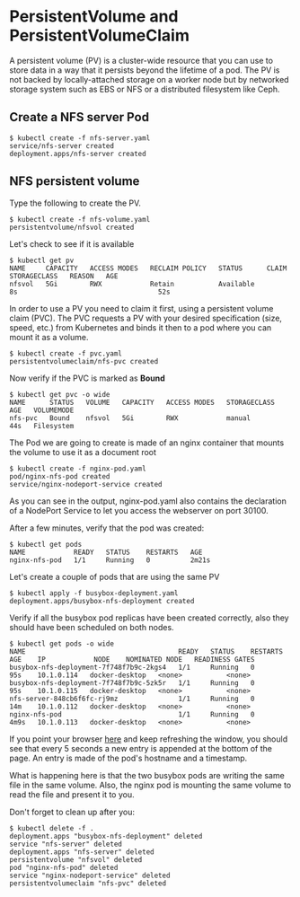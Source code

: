 # PersistentVolume and PersistentVolumeClaim

A persistent volume (PV) is a cluster-wide resource that you can use to store data in a way that it persists beyond the lifetime of a pod. The PV is not backed by locally-attached storage on a worker node but by networked storage system such as EBS or NFS or a distributed filesystem like Ceph.

## Create a NFS server Pod 

```console
$ kubectl create -f nfs-server.yaml
service/nfs-server created
deployment.apps/nfs-server created
```

## NFS persistent volume

Type the following to create the PV.

```console
$ kubectl create -f nfs-volume.yaml
persistentvolume/nfsvol created
```

Let's check to see if it is available

```console
$ kubectl get pv
NAME     CAPACITY   ACCESS MODES   RECLAIM POLICY   STATUS      CLAIM   STORAGECLASS   REASON   AGE
nfsvol   5Gi        RWX            Retain           Available                                   8s                                   52s
```

In order to use a PV you need to claim it first, using a persistent volume claim (PVC). The PVC requests a PV with your desired specification (size, speed, etc.) from Kubernetes and binds it then to a pod where you can mount it as a volume. 


```console
$ kubectl create -f pvc.yaml
persistentvolumeclaim/nfs-pvc created
```

Now verify if the PVC is marked as **Bound**

```console
$ kubectl get pvc -o wide
NAME      STATUS   VOLUME   CAPACITY   ACCESS MODES   STORAGECLASS   AGE   VOLUMEMODE
nfs-pvc   Bound    nfsvol   5Gi        RWX            manual         44s   Filesystem
```

The Pod we are going to create is made of an nginx container that mounts the volume to use it as a document root

```console
$ kubectl create -f nginx-pod.yaml
pod/nginx-nfs-pod created  
service/nginx-nodeport-service created
```

As you can see in the output, nginx-pod.yaml also contains the declaration of a NodePort Service to let you access the webserver on port 30100.

After a few minutes, verify that the pod was created:

```console
$ kubectl get pods
NAME            READY   STATUS    RESTARTS   AGE
nginx-nfs-pod   1/1     Running   0          2m21s
```

Let's create a couple of pods that are using the same PV

```console
$ kubectl apply -f busybox-deployment.yaml
deployment.apps/busybox-nfs-deployment created
```
Verify if all the busybox pod replicas have been created correctly, also they should have been scheduled on both nodes.

```console
$ kubectl get pods -o wide
NAME                                      READY   STATUS    RESTARTS   AGE    IP            NODE    NOMINATED NODE   READINESS GATES
busybox-nfs-deployment-7f748f7b9c-2kgs4   1/1     Running   0          95s    10.1.0.114   docker-desktop   <none>           <none>
busybox-nfs-deployment-7f748f7b9c-5zk5r   1/1     Running   0          95s    10.1.0.115   docker-desktop   <none>           <none>
nfs-server-848cb6f6fc-rj9mz               1/1     Running   0          14m    10.1.0.112   docker-desktop   <none>           <none>
nginx-nfs-pod                             1/1     Running   0          4m9s   10.1.0.113   docker-desktop   <none>           <none>
```

If you point your browser [here](http://localhost:30100) and keep refreshing the window, you should see that every 5 seconds a new entry is appended at the bottom of the page. An entry is made of the pod's hostname and a timestamp. 

What is happening here is that the two busybox pods are writing the same file in the same volume. Also, the nginx pod is mounting the same volume to read the file and present it to you.

Don't forget to clean up after you:

```console
$ kubectl delete -f .
deployment.apps "busybox-nfs-deployment" deleted
service "nfs-server" deleted
deployment.apps "nfs-server" deleted
persistentvolume "nfsvol" deleted
pod "nginx-nfs-pod" deleted
service "nginx-nodeport-service" deleted
persistentvolumeclaim "nfs-pvc" deleted
```


